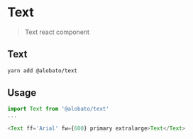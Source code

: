 # Text

> Text react component

## Text

```sh
yarn add @alobato/text
```

## Usage

```js
import Text from '@alobato/text'
...

<Text ff='Arial' fw={600} primary extralarge>Text</Text>
```
